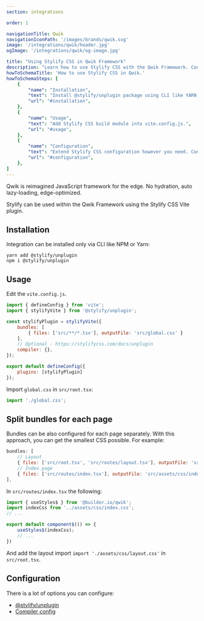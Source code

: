 ```yaml
---
section: integrations

order: 1

navigationTitle: Qwik
navigationIconPath: '/images/brands/qwik.svg'
image: '/integrations/qwik/header.jpg'
ogImage: '/integrations/qwik/og-image.jpg'

title: "Using Stylify CSS in Qwik Framework"
description: "Learn how to use Stylify CSS with the Qwik Framework. Code your Qwik website faster with Stylify CSS."
howToSchemaTitle: 'How to use Stylify CSS in Qwik.'
howToSchemaSteps: [
	{
		"name": "Installation",
		"text": "Install @stylify/unplugin package using CLI like YARN or NPM.",
		"url": "#installation",
	},
	{
		"name": "Usage",
		"text": "Add Stylify CSS build module into vite.config.js.",
		"url": "#usage",
	},
	{
		"name": "Configuration",
		"text": "Extend Stylify CSS configuration however you need. Configure variables, components, custom selectors and a lot more.",
		"url": "#configuration",
	},
]
---
```


Qwik is reimagined JavaScript framework for the edge. No hydration, auto lazy-loading, edge-optimized.

Stylify can be used within the Qwik Framework using the Stylify CSS Vite plugin.

<stack-blitz-link link="stylify-qwik-example"></stack-blitz-link>

## Installation

Integration can be installed only via CLI like NPM or Yarn:
```
yarn add @stylify/unplugin
npm i @stylify/unplugin
```

## Usage

Edit the `vite.config.js`.

```js
import { defineConfig } from 'vite';
import { stylifyVite } from '@stylify/unplugin';

const stylifyPlugin = stylifyVite({
	bundles: [
		{ files: ['src/**/*.tsx'], outputFile: 'src/global.css' }
	],
	// Optional - https://stylifycss.com/docs/unplugin
	compiler: {},
});

export default defineConfig({
	plugins: [stylifyPlugin]
});
```

Import `global.css` in `src/root.tsx`:

```js
import './global.css';
```

## Split bundles for each page
Bundles can be also configured for each page separately. With this approach, you can get the smallest CSS possible. For example:

```js
bundles: [
	// Layout
	{ files: ['src/root.tsx', 'src/routes/layout.tsx'], outputFile: 'src/assets/css/layout.css'},
	// Index page
	{ files: ['src/routes/index.tsx'], outputFile: 'src/assets/css/index.css'},
],
```

In `src/routes/index.tsx` the following:

```js
import { useStyles$ } from '@builder.io/qwik';
import indexCss from '../assets/css/index.css';
// ...

export default component$(() => {
	useStyles$(indexCss);
	// ...
})
```

And add the layout import `import './assets/css/layout.css'` in `src/root.tsx`.

## Configuration
There is a lot of options you can configure:
- [@stylify/unplugin](/docs/unplugin)
- [Compiler config](/docs/stylify/compiler)

<where-to-next />

